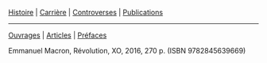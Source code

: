 
[Histoire](histoire.md) | [Carrière](carriere.md) | [Controverses](contro.md) | [Publications](publis.md)

***

[Ouvrages](ouvrages.md) | [Articles](articles.md) | [Préfaces](prefaces.md) 


Emmanuel Macron, Révolution, XO, 2016, 270 p. (ISBN 9782845639669)
